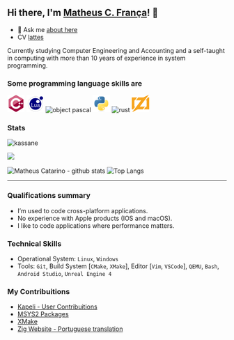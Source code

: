 ## Hi there, I'm [Matheus C. França](https://twitter.com/theucatarino)! 👋 

- 💬 Ask me [about here](https://about.me/matheus_catarino)
- CV [lattes](http://lattes.cnpq.br/4663179147291686)

Currently studying Computer Engineering and Accounting and a self-taught in computing with more than 10 years of experience in system programming.

### Some programming language skills are
<p align="left">
<img src="https://raw.githubusercontent.com/devicons/devicon/master/icons/cplusplus/cplusplus-original.svg" alt="cplusplus" width="40" height="40"/> 
<img src="https://raw.githubusercontent.com/github/explore/80688e429a7d4ef2fca1e82350fe8e3517d3494d/topics/lua/lua.png" alt="lua" width="40" height="40"/>
<img src="https://icons.iconarchive.com/icons/papirus-team/papirus-apps/512/lazarus-icon.png" alt="object pascal" width="40" height="40"/>
<img src="https://raw.githubusercontent.com/devicons/devicon/master/icons/python/python-original.svg" alt="python" width="40" height="40"/>
<img src="https://www.rust-lang.org/logos/rust-logo-512x512.png" alt="rust" width="40" height="40"/>
<img src="https://github.com/ziglang/logo/raw/master/zig-mark.svg" alt="zig" width="40" height="40"/> </p>

### Stats

<p align="left">
<img src="https://komarev.com/ghpvc/?username=kassane&label=Profile%20views&color=0e75b6&style=flat" alt="kassane"/></p>
<img src="https://github-readme-streak-stats.herokuapp.com/?user=kassane&"/>

![Matheus Catarino - github stats](https://github-readme-stats.vercel.app/api?username=kassane&show_icons=true)
![Top Langs](https://github-readme-stats.vercel.app/api/top-langs/?username=kassane&hide=javascript,html,css&layout=compact)

----

### Qualifications summary

- I’m used to code cross-platform applications.
- No experience with Apple products (IOS and macOS).
- I like to code applications where performance matters.

### Technical Skills

- Operational System: `Linux`, `Windows`
- Tools: `Git`, Build System [`CMake`, `XMake`], Editor [`Vim`, `VSCode`], `QEMU`, `Bash`, `Android Studio`, `Unreal Engine 4`

### My Contribuitions

- [Kapeli - User Contribuitions](https://github.com/Kapeli/Dash-User-Contributions/pulls?q=author%3Akassane)
- [MSYS2 Packages](https://github.com/msys2/MINGW-packages/pulls?q=author%3Akassane)
- [XMake](https://github.com/xmake-io/xmake/issues?q=author%3Akassane)
- [Zig Website - Portuguese translation](https://github.com/ziglang/www.ziglang.org/pull/96)
